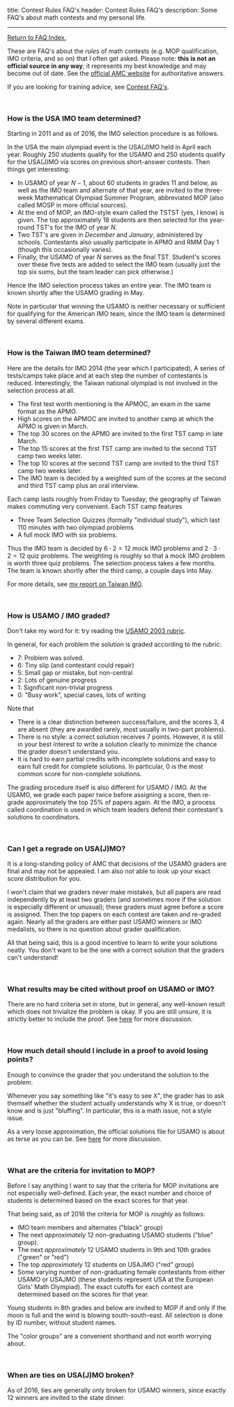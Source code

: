 title: Contest Rules FAQ's
header: Contest Rules FAQ's
description: Some FAQ's about math contests and my personal life.

---

[Return to FAQ Index.](faqs.html)

These are FAQ's about the *rules* of math contests
(e.g. MOP qualification, IMO criteria, and so on)
that I often get asked.
Please note: **this is not an official source in any way**;
it represents my best knowledge and may become out of date.
See the [official AMC website][amc] for authoritative answers.

If you are looking for training advice,
see [Contest FAQ's](FAQs/contest.html).

<br>


### How is the USA IMO team determined?

Starting in 2011 and as of 2016, the IMO selection procedure is as follows.

In the USA the main olympiad event is the USA(J)MO held in April each year.
Roughly 250 students qualify for the USAMO and 250 students qualify for the USA(J)MO
via scores on previous short-answer contests.
Then things get interesting:

* In USAMO of year $N-1$, about 60 students in grades 11 and below,
  as well as the IMO team and alternate of that year,
  are invited to the three-week Mathematical Olympiad Summer Program,
  abbreviated MOP (also called MOSP in more official sources).
* At the end of MOP, an IMO-style exam called the TSTST (yes, I know) is given.
  The top approximately 18 students are then selected
  for the year-round TST's for the IMO of year $N$.
* Two TST's are given in *December* and *January*, administered by schools.
  Contestants also usually participate in APMO and RMM Day 1 (though this occasionally varies).
* Finally, the USAMO of year $N$ serves as the final TST.
  Student's scores over these five tests are added to select the IMO team
  (usually just the top six sums, but the team leader can pick otherwise.)

Hence the IMO selection process takes an entire year.
The IMO team is known shortly after the USAMO grading in May.

Note in particular that winning the USAMO is neither necessary or sufficient
for qualifying for the American IMO team, since the IMO team is determined
by several different exams.

<br>

### How is the Taiwan IMO team determined?

Here are the details for IMO 2014 (the year which I participated),
A series of tests/camps take place and at each step the number of contestants is reduced.
Interestingly, the Taiwan national olympiad is not involved in the selection process at all.

* The first test worth mentioning is the APMOC, an exam in the same format as the APMO.
* High scores on the APMOC are invited to another camp at which the APMO is given in March.
* The top 30 scores on the APMO are invited to the first TST camp in late March.
* The top 15 scores at the first TST camp are invited to the second TST camp two weeks later.
* The top 10 scores at the second TST camp are invited to the third TST camp two weeks later.
* The IMO team is decided by a weighted sum of the scores at the second and third TST camp plus an oral interview.

Each camp lasts roughly from Friday to Tuesday; the geography of Taiwan makes commuting very convenient. Each TST camp features

* Three Team Selection Quizzes (formally "individual study"), which last 110 minutes with two olympiad problems
* A full mock IMO with six problems.

Thus the IMO team is decided by $6 \cdot 2 = 12$ mock IMO problems and $2 \cdot 3 \cdot 2 = 12$ quiz problems.
The weighting is roughly so that a mock IMO problem is worth three quiz problems.
The selection process takes a few months.
The team is known shortly after the third camp, a couple days into May.

For more details, see [my report on Taiwan IMO][taiwan].

<br>

### How is USAMO / IMO graded?

Don't take my word for it:
try reading the [USAMO 2003 rubric][usa2003].

In general, for each problem the solution is graded according to the rubric:

+ 7: Problem was solved.
+ 6: Tiny slip (and contestant could repair)
+ 5: Small gap or mistake, but non-central
+ 2: Lots of genuine progress
+ 1: Significant non-trivial progress
+ 0: "Busy work", special cases, lots of writing

Note that

+ There is a clear distinction between success/failure,
  and the scores 3, 4 are absent (they are awarded rarely,
  most usually in two-part problems).
+ There is no style: a correct solution receives 7 points.
  However, it is still in your best interest to write a solution
  clearly to minimize the chance the grader doesn't understand you.
+ It is hard to earn partial credits with incomplete solutions
  and easy to earn full credit for complete solutions.
  In particular, 0 is the most common score for non-complete solutions.

The grading procedure itself is also different for USAMO / IMO.
At the USAMO, we grade each paper twice before assigning a score,
then re-grade approximately the top 25% of papers again.
At the IMO, a process called coordination is used
in which team leaders defend their contestant's solutions to coordinators.

<br>

### Can I get a regrade on USA(J)MO?

It is a long-standing policy of AMC that decisions of the
USAMO graders are final and may not be appealed.
I am also not able to look up your exact score distribution for you.

I won't claim that we graders never make mistakes,
but all papers are read independently by at least two graders
(and sometimes more if the solution is especially different or unusual);
these graders must agree before a score is assigned.
Then the top papers on each contest are taken and re-graded again.
Nearly all the graders are either past USAMO winners or IMO medalists,
so there is no question about grader qualification.

All that being said,
this is a good incentive to learn to write your solutions neatly.
You don't want to be the one with a correct solution
that the graders can't understand!

<br>

### What results may be cited without proof on USAMO or IMO?

There are no hard criteria set in stone, but in general,
any well-known result which does not trivialize the problem is okay.
If you are still unsure, it is strictly better to include the proof.
See [here][hooklength] for more discussion.

<br>

### How much detail should I include in a proof to avoid losing points?

Enough to convince the grader that you understand the solution to the problem.

Whenever you say something like "it's easy to see X",
the grader has to ask themself whether the student
actually understands why X is true, or doesn't know and is just "bluffing".
In particular, this is a math issue, not a style issue.

As a very loose approximation, the official solutions file for
USAMO is about as terse as you can be.
See [here][hooklength] for more discussion.

<br>

### What are the criteria for invitation to MOP?

Before I say anything I want to say that the criteria for MOP invitations
are not especially well-defined.
Each year, the exact number and choice of students is determined
based on the exact scores for that year.

That being said, as of 2016 the criteria for MOP is *roughly* as follows:

* IMO team members and alternates ("black" group)
* The next *approximately* 12 non-graduating USAMO students ("blue" group).
* The next *approximately* 12 USAMO students in 9th and 10th grades ("green" or "red")
* The top *approximately* 12 students on USAJMO ("red" group)
* Some varying number of non-graduating female contestants from either USAMO or USAJMO
  (these students represent USA at the European Girls' Math Olympiad).
  The exact cutoffs for each contest are determined based on the scores for that year.

Young students in 8th grades and below are invited to MOP
if and only if the moon is full and the wind is blowing south-south-east.
All selection is done by ID number, without student names.

The "color groups" are a convenient shorthand and not worth worrying about.

<br>

### When are ties on USA(J)MO broken?

As of 2016, ties are generally only broken for USAMO winners,
since exactly 12 winners are invited to the state dinner.


[amc]: http://www.maa.org/math-competitions
[usa2003]: exams/usamo-2003-rubric.pdf
[taiwan]: handouts/TaiwanTST/TaiwanTST.pdf
[hooklength]: https://usamo.wordpress.com/2016/04/21/against-hook-length-on-usamo-20162/
